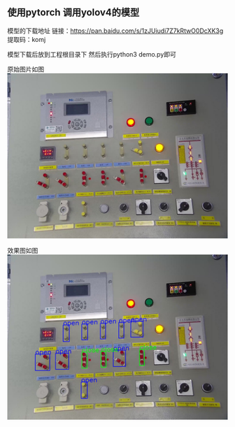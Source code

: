
## 使用pytorch 调用yolov4的模型


模型的下载地址
链接：https://pan.baidu.com/s/1zJUiudi7Z7kRtwO0DcXK3g 
提取码：komj

模型下载后放到工程根目录下
然后执行python3 demo.py即可


原始图片如图
![avatar](./test.jpg)

效果图如图
![avatar](./predict.jpg)